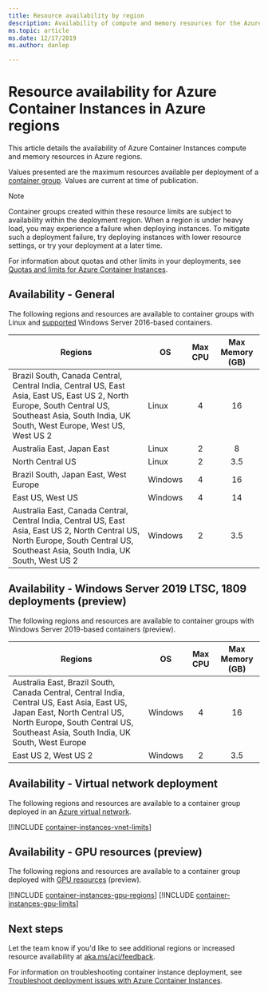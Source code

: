 ```yaml
---
title: Resource availability by region
description: Availability of compute and memory resources for the Azure Container Instances service in different Azure regions.
ms.topic: article
ms.date: 12/17/2019
ms.author: danlep

---
```

# Resource availability for Azure Container Instances in Azure regions

This article details the availability of Azure Container Instances compute and memory resources in Azure regions. 

Values presented are the maximum resources available per deployment of a [container group](container-instances-container-groups.md). Values are current at time of publication. 

> [!NOTE]
> Container groups created within these resource limits are subject to availability within the deployment region. When a region is under heavy load, you may experience a failure when deploying instances. To mitigate such a deployment failure, try deploying instances with lower resource settings, or try your deployment at a later time.

For information about quotas and other limits in your deployments, see [Quotas and limits for Azure Container Instances](container-instances-quotas.md).

## Availability - General

The following regions and resources are available to container groups with Linux and [supported](container-instances-faq.md#what-windows-base-os-images-are-supported) Windows Server 2016-based containers.

| Regions | OS | Max CPU | Max Memory (GB) |
| -------- | -- | :---: | :-----------: |
| Brazil South, Canada Central, Central India, Central US, East Asia, East US, East US 2, North Europe, South Central US, Southeast Asia, South India, UK South, West Europe, West US, West US 2 | Linux | 4 | 16 |
| Australia East, Japan East | Linux | 2 | 8 |
| North Central US | Linux | 2 | 3.5 |
| Brazil South, Japan East, West Europe | Windows | 4 | 16 |
| East US, West US | Windows | 4 | 14 |
| Australia East, Canada Central, Central India, Central US, East Asia, East US 2,  North Central US, North Europe, South Central US, Southeast Asia, South India, UK South, West US 2 | Windows | 2 | 3.5 |

## Availability - Windows Server 2019 LTSC, 1809 deployments (preview)

The following regions and resources are available to container groups with Windows Server 2019-based containers (preview).

| Regions | OS | Max CPU | Max Memory (GB) |
| -------- | -- | :---: | :-----------: |
| Australia East, Brazil South, Canada Central, Central India, Central US, East Asia, East US, Japan East, North Central US, North Europe, South Central US, Southeast Asia, South India, UK South, West Europe | Windows | 4 | 16 |
| East US 2, West US 2 | Windows | 2 | 3.5 |


## Availability - Virtual network deployment

The following regions and resources are available to a container group deployed in an [Azure virtual network](container-instances-vnet.md).

[!INCLUDE [container-instances-vnet-limits](../../includes/container-instances-vnet-limits.md)]

## Availability - GPU resources (preview)

The following regions and resources are available to a container group deployed with [GPU resources](container-instances-gpu.md) (preview).

[!INCLUDE [container-instances-gpu-regions](../../includes/container-instances-gpu-regions.md)]
[!INCLUDE [container-instances-gpu-limits](../../includes/container-instances-gpu-limits.md)]

## Next steps

Let the team know if you'd like to see additional regions or increased resource availability at [aka.ms/aci/feedback](https://aka.ms/aci/feedback).

For information on troubleshooting container instance deployment, see [Troubleshoot deployment issues with Azure Container Instances](container-instances-troubleshooting.md).
